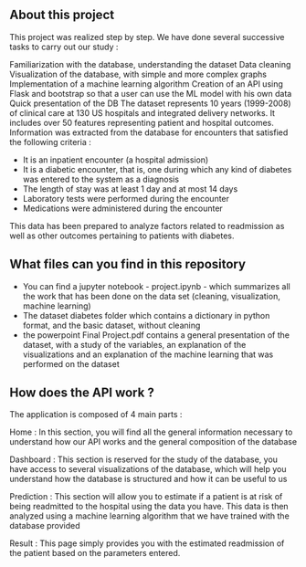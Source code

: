 ## About this project
This project was realized step by step. We have done several successive tasks to carry out our study :

Familiarization with the database, understanding the dataset
Data cleaning
Visualization of the database, with simple and more complex graphs
Implementation of a machine learning algorithm
Creation of an API using Flask and bootstrap so that a user can use the ML model with his own data
Quick presentation of the DB
The dataset represents 10 years (1999-2008) of clinical care at 130 US hospitals and integrated delivery networks. It includes over 50 features representing patient and hospital outcomes. Information was extracted from the database for encounters that satisfied the following criteria :

- It is an inpatient encounter (a hospital admission)
- It is a diabetic encounter, that is, one during which any kind of diabetes was entered to the system as a diagnosis
- The length of stay was at least 1 day and at most 14 days
- Laboratory tests were performed during the encounter
- Medications were administered during the encounter

This data has been prepared to analyze factors related to readmission as well as other outcomes pertaining to patients with diabetes.

## What files can you find in this repository
- You can find a jupyter notebook - project.ipynb - which summarizes all the work that has been done on the data set (cleaning, visualization, machine learning)
- The dataset diabetes folder which contains a dictionary in python format, and the basic dataset, without cleaning
- the powerpoint Final Project.pdf contains a general presentation of the dataset, with a study of the variables, an explanation of the visualizations and an explanation of the machine learning that was performed on the dataset

## How does the API work ?
The application is composed of 4 main parts :

Home : In this section, you will find all the general information necessary to understand how our API works and the general composition of the database

Dashboard : This section is reserved for the study of the database, you have access to several visualizations of the database, which will help you understand how the database is structured and how it can be useful to us

Prediction : This section will allow you to estimate if a patient is at risk of being readmitted to the hospital using the data you have. This data is then analyzed using a machine learning algorithm that we have trained with the database provided

Result : This page simply provides you with the estimated readmission of the patient based on the parameters entered.
